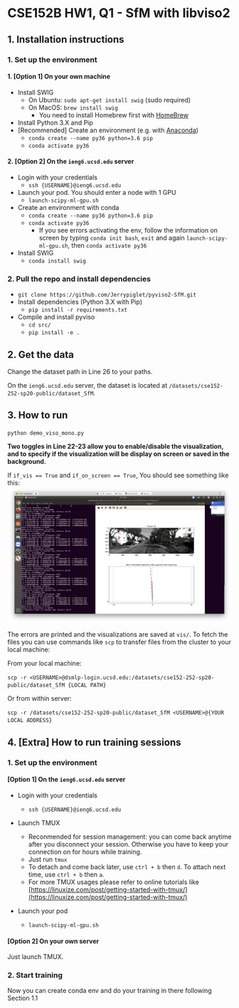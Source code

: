 # CSE152B HW1, Q1 - SfM with libviso2

## 1. Installation instructions
### 1. Set up the environment
#### 1. [Option 1] On your own machine
- Install SWIG
    - On Ubuntu: `sudo apt-get install swig` (sudo required)
    - On MacOS: `brew install swig`
        - You need to install Homebrew first with [HomeBrew](https://brew.sh/)
- Install Python 3.X and Pip
- [Recommended] Create an environment (e.g. with [Anaconda](https://docs.conda.io/en/latest/miniconda.html))
    - ``conda create --name py36 python=3.6 pip``
    - ``conda activate py36``
    
#### 2. [Option 2] On the ``ieng6.ucsd.edu`` server
- Login with your credentials
    - `ssh {USERNAME}@ieng6.ucsd.edu`
- Launch your pod. You should enter a node with 1 GPU
    - ``launch-scipy-ml-gpu.sh``
- Create an environment with conda
    - ``conda create --name py36 python=3.6 pip``
    - ``conda activate py36``
        - If you see errors activating the env, follow the information on screen by typing `conda init bash`, `exit` and again ``launch-scipy-ml-gpu.sh``, then ``conda activate py36``
- Install SWIG
    - ``conda install swig``
    
### 2. Pull the repo and install dependencies
- ``git clone https://github.com/Jerrypiglet/pyviso2-SfM.git``
- Install dependencies (Python 3.X with Pip)
    - ``pip install -r requirements.txt``
- Compile and install pyviso
    - ``cd src/``
    - ``pip install -e .``

## 2. Get the data
Change the dataset path in Line 26 to your paths. 

On the ``ieng6.ucsd.edu`` server, the dataset is located at `/datasets/cse152-252-sp20-public/dataset_SfM`.

## 3. How to run
``python demo_viso_mono.py``

**Two toggles in Line 22-23 allow you to enable/disable the visualization, and to specify if the visualization will be display on screen or saved in the background.**

If ``if_vis == True`` and ``if_on_screen == True``, You should see something like this:
![](demo.png)

The errors are printed and the visualizations are saved at ``vis/``. To fetch the files you can use commands like `scp` to transfer files from the cluster to your local machine:

From your local machine: 

``scp -r <USERNAME>@dsmlp-login.ucsd.edu:/datasets/cse152-252-sp20-public/dataset_SfM {LOCAL PATH}``

Or from within server:

``scp -r /datasets/cse152-252-sp20-public/dataset_SfM <USERNAME>@{YOUR LOCAL ADDRESS}``



## 4. [Extra] How to run training sessions

### 1. Set up the environment

#### [Option 1] On the ``ieng6.ucsd.edu`` server

- Login with your credentials
    - `ssh {USERNAME}@ieng6.ucsd.edu`

-  Launch TMUX
    - Reconmended for session management: you can come back anytime after you disconnect your session. Otherwise you have to keep your connection on for hours while training.
    - Just run ``tmux``
    - To detach and come back later, use `ctrl + b` then `d`. To attach next time, use `ctrl + b` then `a`.
    - For more TMUX usages please refer to online tutorials like [https://linuxize.com/post/getting-started-with-tmux/](https://linuxize.com/post/getting-started-with-tmux/)

-  Launch your pod
    - `launch-scipy-ml-gpu.sh`

#### [Option 2] On your own server
Just launch TMUX.

### 2. Start training
Now you can create conda env and do your training in there following Section 1.1

